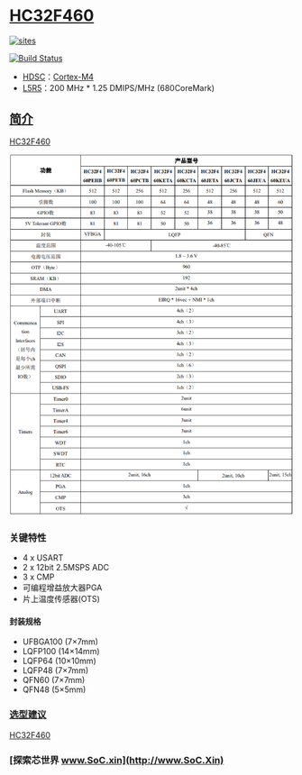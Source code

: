 ﻿# [HC32F460](https://github.com/SoCXin/HC32F460)

[![sites](http://182.61.61.133/link/resources/SoC.png)](http://www.SoC.Xin)

[![Build Status](https://github.com/SoCXin/HC32F460/workflows/src/badge.svg)](https://github.com/SoCXin/HC32F460/actions/workflows/src.yml)

* [HDSC](https://www.hdsc.com.cn/)：[Cortex-M4](https://github.com/SoCXin/Cortex)
* [L5R5](https://github.com/SoCXin/Level)：200 MHz * 1.25 DMIPS/MHz (680CoreMark)

## [简介](https://github.com/SoCXin/HC32F460/wiki)

[HC32F460](https://github.com/SoCXin/HC32F460)

[![sites](docs/HC32F460.png)](https://www.hdsc.com.cn/Category83-1490)

### 关键特性

* 4 x USART
* 2 x 12bit 2.5MSPS ADC
* 3 x CMP
* 可编程增益放大器PGA
* 片上温度传感器(OTS)

#### 封装规格

* UFBGA100 (7×7mm)
* LQFP100 (14×14mm)
* LQFP64 (10×10mm)
* LQFP48 (7×7mm)
* QFN60 (7×7mm)
* QFN48 (5×5mm)

### [选型建议](https://github.com/SoCXin)

[HC32F460](https://github.com/SoCXin/HC32F460)

### [探索芯世界 www.SoC.xin](http://www.SoC.Xin)
